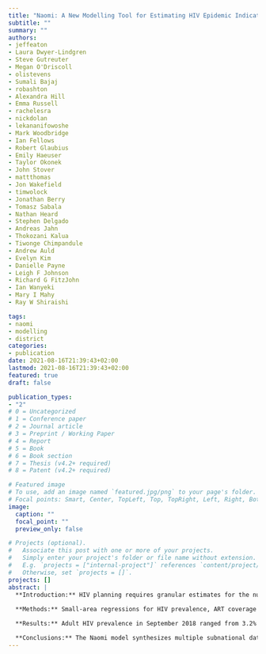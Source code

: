 ```yaml
---
title: "Naomi: A New Modelling Tool for Estimating HIV Epidemic Indicators at the District Level in Sub-Saharan Africa"
subtitle: ""
summary: ""
authors:
- jeffeaton
- Laura Dwyer-Lindgren
- Steve Gutreuter
- Megan O'Driscoll
- olistevens
- Sumali Bajaj
- robashton
- Alexandra Hill
- Emma Russell
- rachelesra
- nickdolan
- lekananifowoshe
- Mark Woodbridge
- Ian Fellows
- Robert Glaubius
- Emily Haeuser
- Taylor Okonek
- John Stover
- mattthomas
- Jon Wakefield
- timwolock
- Jonathan Berry
- Tomasz Sabala
- Nathan Heard
- Stephen Delgado
- Andreas Jahn
- Thokozani Kalua
- Tiwonge Chimpandule
- Andrew Auld
- Evelyn Kim
- Danielle Payne
- Leigh F Johnson
- Richard G FitzJohn
- Ian Wanyeki
- Mary I Mahy
- Ray W Shiraishi

tags:
- naomi
- modelling
- district
categories:
- publication
date: 2021-08-16T21:39:43+02:00
lastmod: 2021-08-16T21:39:43+02:00
featured: true
draft: false

publication_types:
- "2" 
# 0 = Uncategorized
# 1 = Conference paper
# 2 = Journal article
# 3 = Preprint / Working Paper
# 4 = Report
# 5 = Book
# 6 = Book section
# 7 = Thesis (v4.2+ required)
# 8 = Patent (v4.2+ required)

# Featured image
# To use, add an image named `featured.jpg/png` to your page's folder.
# Focal points: Smart, Center, TopLeft, Top, TopRight, Left, Right, BottomLeft, Bottom, BottomRight.
image:
  caption: ""
  focal_point: ""
  preview_only: false

# Projects (optional).
#   Associate this post with one or more of your projects.
#   Simply enter your project's folder or file name without extension.
#   E.g. `projects = ["internal-project"]` references `content/project/deep-learning/index.md`.
#   Otherwise, set `projects = []`.
projects: []
abstract: |
  **Introduction:** HIV planning requires granular estimates for the number of people living with HIV (PLHIV), antiretroviral treatment (ART) coverage and unmet need, and new HIV infections by district, or equivalent subnational administrative level. We developed a Bayesian small-area estimation model, called Naomi, to estimate these quantities stratified by subnational administrative units, sex, and five-year age groups.
  
  **Methods:** Small-area regressions for HIV prevalence, ART coverage and HIV incidence were jointly calibrated using subnational household survey data on all three indicators, routine antenatal service delivery data on HIV prevalence and ART coverage among pregnant women, and service delivery data on the number of PLHIV receiving ART. Incidence was modelled by district-level HIV prevalence and ART coverage. Model outputs of counts and rates for each indicator were aggregated to multiple geographic and demographic stratifications of interest. The model was estimated in an empirical Bayes framework, furnishing probabilistic uncertainty ranges for all output indicators. Example results were presented using data from Malawi during 2016-2018.

  **Results:** Adult HIV prevalence in September 2018 ranged from 3.2% to 17.1% across Malawi's districts and was higher in southern districts and in metropolitan areas. ART coverage was more homogenous, ranging from 75% to 82%. The largest number of PLHIV was among ages 35 to 39 for both women and men, while the most untreated PLHIV were among ages 25 to 29 for women and 30 to 34 for men. Relative uncertainty was larger for the untreated PLHIV than the number on ART or total PLHIV. Among clients receiving ART at facilities in Lilongwe city, an estimated 71% (95% CI, 61% to 79%) resided in Lilongwe city, 20% (14% to 27%) in Lilongwe district outside the metropolis, and 9% (6% to 12%) in neighbouring Dowa district. Thirty-eight percent (26% to 50%) of Lilongwe rural residents and 39% (27% to 50%) of Dowa residents received treatment at facilities in Lilongwe city.

  **Conclusions:** The Naomi model synthesizes multiple subnational data sources to furnish estimates of key indicators for HIV programme planning, resource allocation, and target setting. Further model development to meet evolving HIV policy priorities and programme need should be accompanied by continued strengthening and understanding of routine health system data.
---
```

